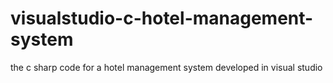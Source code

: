 # visualstudio-c-hotel-management-system
the c sharp code for a hotel management system developed in visual studio
